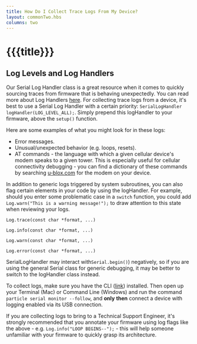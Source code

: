 ```yaml
---
title: How Do I Collect Trace Logs From My Device?
layout: commonTwo.hbs
columns: two
---
```


# {{{title}}}
## Log Levels and Log Handlers

Our Serial Log Handler class is a great resource when it comes to quickly sourcing traces from firmware that is behaving unexpectedly. You can read more about Log Handlers [here](/reference/device-os/firmware/electron/#log-handlers). For collecting trace logs from a device, it's best to use a Serial Log Handler with a certain priority: `SerialLogHandler logHandler(LOG_LEVEL_ALL);`. Simply prepend this logHandler to your firmware, above the `setup()` function. 

Here are some examples of what you might look for in these logs:

* Error messages.
* Unusual/unexpected behavior (e.g. loops, resets).
* AT commands - the language with which a given cellular device's modem speaks to a given tower. This is especially useful for cellular connectivity debugging - you can find a dictionary of these commands by searching [u-blox.com](http://u-blox.com/) for the modem on your device.

In addition to generic logs triggered by system subroutines, you can also flag certain elements in your code by using the logHandler. For example, should you enter some problematic case in a `switch` function, you could add `Log.warn("This is a warning message!");` to draw attention to this state when reviewing your logs.

```
Log.trace(const char *format, ...)
```

```
Log.info(const char *format, ...)
```

```
Log.warn(const char *format, ...)
```

```
Log.error(const char *format, ...)
```

SerialLogHandler may interact with`Serial.begin()`) negatively, so if you are using the general Serial class for generic debugging, it may be better to switch to the logHandler class instead.

To collect logs, make sure you have the CLI ([link](/tutorials/developer-tools/cli/)) installed. Then open up your Terminal (Mac) or Command Line (Windows) and run the command `particle serial monitor --follow`, and **only** **then** connect a device with logging enabled via its USB connection. 

If you are collecting logs to bring to a Technical Support Engineer, it's strongly recommended that you annotate your firmware using log flags like the above - e.g. `Log.info("LOOP BEGINS--");` \- this will help someone unfamiliar with your firmware to quickly grasp its architecture.
